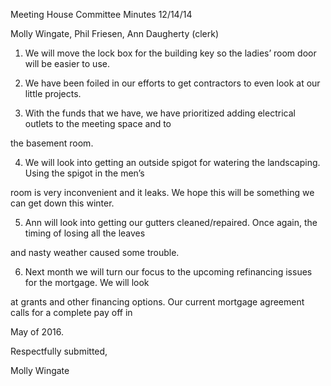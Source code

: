 Meeting House Committee Minutes 12/14/14

Molly Wingate, Phil Friesen, Ann Daugherty (clerk)

1.  We will move the lock box for the building key so the ladies’ room door will be easier to use.

2. We have been foiled in our efforts to get contractors to even look at our little projects.

3. With the funds that we have, we have prioritized adding electrical outlets to the meeting space and to 

the basement room.

4. We will look into getting an outside spigot for watering the landscaping.  Using the spigot in the men’s 

room is very inconvenient and it leaks.  We hope this will be something we can get down this winter.

5.  Ann will look into getting our gutters cleaned/repaired.  Once again, the timing of losing all the leaves 

and nasty weather caused some trouble.

6.  Next month we will turn our focus to the upcoming refinancing issues for the mortgage.  We will look 

at grants and other financing options.  Our current mortgage agreement calls for a complete pay off in 

May of 2016. 

Respectfully submitted,

Molly Wingate
